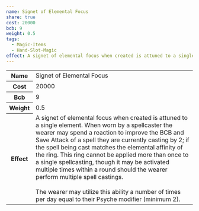 ```yaml
---
name: Signet of Elemental Focus
share: true
cost: 20000
bcb: 9
weight: 0.5
tags:
  - Magic-Items
  - Hand-Slot-Magic
effect: A signet of elemental focus when created is attuned to a single element. When worn by a spellcaster the wearer may spend a reaction to improve the BCB and Save Attack of a spell they are currently casting by 2; if the spell being cast matches the elemental affinity of the ring. This ring cannot be applied more than once to a single spellcasting, though it may be activated multiple times within a round should the wearer perform multiple spell castings.<br><br>The wearer may utilize this ability a number of times per day equal to their Psyche modifier (minimum 2).
---
```

<p><span dir="ltr" style="overflow-x: auto;"><table><tbody><tr><th dir="ltr">Name</th><td dir="ltr">Signet of Elemental Focus</td></tr><tr><th dir="ltr">Cost</th><td dir="auto">20000</td></tr><tr><th dir="ltr">Bcb</th><td dir="auto">9</td></tr><tr><th dir="ltr">Weight</th><td dir="auto">0.5</td></tr><tr><th dir="ltr">Effect</th><td dir="ltr">A signet of elemental focus when created is attuned to a single element. When worn by a spellcaster the wearer may spend a reaction to improve the BCB and Save Attack of a spell they are currently casting by 2; if the spell being cast matches the elemental affinity of the ring. This ring cannot be applied more than once to a single spellcasting, though it may be activated multiple times within a round should the wearer perform multiple spell castings.<br><br>The wearer may utilize this ability a number of times per day equal to their Psyche modifier (minimum 2).</td></tr></tbody></table></span></p>

